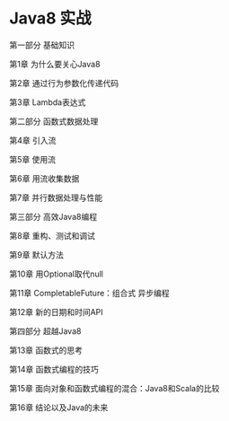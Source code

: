 # Java8 实战 #

第一部分 基础知识

第1章 为什么要关心Java8

第2章 通过行为参数化传递代码

第3章 Lambda表达式

第二部分 函数式数据处理

第4章 引入流

第5章 使用流

第6章 用流收集数据

第7章 并行数据处理与性能

第三部分 高效Java8编程

第8章 重构、测试和调试

第9章 默认方法

第10章 用Optional取代null

第11章 CompletableFuture：组合式 异步编程

第12章 新的日期和时间API

第四部分 超越Java8

第13章 函数式的思考

第14章 函数式编程的技巧

第15章 面向对象和函数式编程的混合：Java8和Scala的比较

第16章 结论以及Java的未来